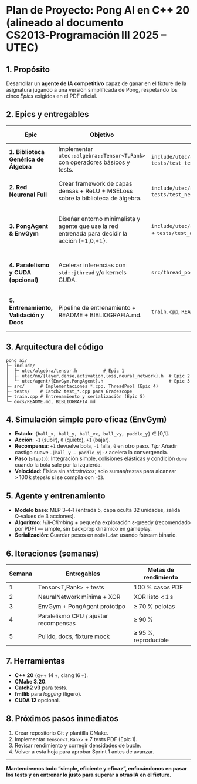 
# Plan de Proyecto: Pong AI en C++ 20 (alineado al documento CS2013‑Programación III 2025 – UTEC)

## 1. Propósito

Desarrollar un **agente de IA competitivo** capaz de ganar en el fixture de la asignatura jugando a una versión simplificada de Pong, respetando los cinco *Epics* exigidos en el PDF oficial.

## 2. Epics y entregables

| Epic                                    | Objetivo                                                                                        | Entregable clave                                                            | Criterio de aceptación                                                |
| --------------------------------------- | ----------------------------------------------------------------------------------------------- | --------------------------------------------------------------------------- | --------------------------------------------------------------------- |
| **1. Biblioteca Genérica de Álgebra**   | Implementar `utec::algebra::Tensor<T,Rank>` con operadores básicos y tests.                     | `include/utec/algebra/tensor.h` + `tests/test_tensor.cpp`                   | Todos los casos nº 1‑7 del anexo pasan en < 2 ms.                     |
| **2. Red Neuronal Full**                | Crear framework de capas densas + ReLU + MSELoss sobre la biblioteca de álgebra.                | `include/utec/nn/*.h` + `tests/test_neural_network.cpp`                     | Entrena XOR con pérdida < 0.1 en < 1 s.                               |
| **3. PongAgent & EnvGym**               | Diseñar entorno minimalista y agente que use la red entrenada para decidir la acción {-1,0,+1}. | `include/utec/agent/{EnvGym,PongAgent}.h/.cpp` + `tests/test_agent_env.cpp` | Agente devuelve ≥ 70 % de pelotas tras 50 000 pasos de entrenamiento. |
| **4. Paralelismo y CUDA (opcional)**    | Acelerar inferencias con `std::jthread` y/o kernels CUDA.                                       | `src/thread_pool.*`                                                         | > 50 000 steps/s en portátil i5 (CPU) o > 5 × speed‑up con GPU.       |
| **5. Entrenamiento, Validación y Docs** | Pipeline de entrenamiento + README + BIBLIOGRAFIA.md.                                           | `train.cpp`, `README.md`                                                    | Agente devuelve ≥ 95 % pelotas y obtiene > nivel 3 en fixture mock.   |

## 3. Arquitectura del código

```
pong_ai/
├─ include/
│  ├─ utec/algebra/tensor.h          # Epic 1
│  ├─ utec/nn/{layer,dense,activation,loss,neural_network}.h  # Epic 2
│  └─ utec/agent/{EnvGym,PongAgent}.h                         # Epic 3
├─ src/      # Implementaciones *.cpp, ThreadPool (Epic 4)
├─ tests/    # Catch2 test_*.cpp para Gradescope
├─ train.cpp # Entrenamiento y serialización (Epic 5)
└─ docs/README.md, BIBLIOGRAFIA.md
```

## 4. Simulación **simple pero eficaz** (EnvGym)

* **Estado**: `{ball_x, ball_y, ball_vx, ball_vy, paddle_y}` ∈ \[0,1].
* **Acción**: `-1` (subir), `0` (quieto), `+1` (bajar).
* **Recompensa**: `+1` devuelve bola, `-1` falla, `0` en otro paso.
  *Tip:* Añadir castigo suave `−|ball_y − paddle_y|·λ` acelera la convergencia.
* **Paso** (`step()`): Integración simple, colisiones elásticas y condición `done` cuando la bola sale por la izquierda.
* **Velocidad**: Física sin *std::sin/cos*; solo sumas/restas para alcanzar > 100 k steps/s si se compila con `-O3`.

## 5. Agente y entrenamiento

* **Modelo base**: MLP 3‑4‑1 (entrada 5, capa oculta 32 unidades, salida Q‑values de 3 acciones).
* **Algoritmo**: *Hill‑Climbing* + pequeña exploración ε‑greedy (recomendado por PDF) — simple, sin backprop dinámico en gameplay.
* **Serialización**: Guardar pesos en `model.dat` usando fstream binario.

## 6. Iteraciones (semanas)

| Semana | Entregables                           | Metas de rendimiento |
| ------ | ------------------------------------- | -------------------- |
| 1      | Tensor\<T,Rank> + tests               | 100 % casos PDF      |
| 2      | NeuralNetwork mínima + XOR            | XOR listo < 1 s      |
| 3      | EnvGym + PongAgent prototipo          | ≥ 70 % pelotas       |
| 4      | Paralelismo CPU / ajustar recompensas | ≥ 90 %               |
| 5      | Pulido, docs, fixture mock            | ≥ 95 %, reproducible |

## 7. Herramientas

* **C++ 20** (g++ 14 +, clang 16 +).
* **CMake 3.20**.
* **Catch2 v3** para tests.
* **fmtlib** para *logging* (ligero).
* **CUDA 12** opcional.

## 8. Próximos pasos inmediatos

1. Crear repositorio Git y plantilla CMake.
2. Implementar `Tensor<T,Rank>` + 7 tests PDF (Epic 1).
3. Revisar rendimiento y corregir densidades de bucle.
4. Volver a esta hoja para aprobar Sprint 1 antes de avanzar.

---

**Mantendremos todo “simple, eficiente y eficaz”, enfocándonos en pasar los tests y en entrenar lo justo para superar a otras IA en el fixture.**
